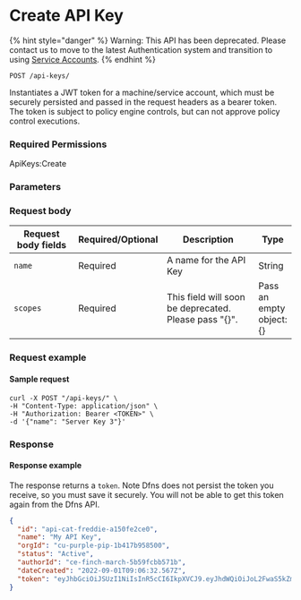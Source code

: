# Create API Key

{% hint style="danger" %}
Warning: This API has been deprecated.  Please contact us to move to the latest Authentication system and transition to using [Service Accounts](../../../authentication/service-account-management/).&#x20;
{% endhint %}

`POST /api-keys/`

Instantiates a JWT token for a machine/service account, which must be securely persisted and passed in the request headers as a bearer token. The token is subject to policy engine controls, but can not approve policy control executions.

### Required Permissions <a href="#scopes" id="scopes"></a>

ApiKeys:Create

### Parameters <a href="#request-body" id="request-body"></a>

### Request body <a href="#request-example.1" id="request-example.1"></a>

<table><thead><tr><th width="173">Request body fields</th><th width="111">Required/Optional</th><th width="268">Description</th><th>Type</th></tr></thead><tbody><tr><td><code>name</code></td><td>Required</td><td>A name for the API Key</td><td>String</td></tr><tr><td><code>scopes</code></td><td>Required</td><td>This field will soon be deprecated. Please pass "{}".</td><td>Pass an empty object: {}</td></tr></tbody></table>

### Request example <a href="#request-example.1" id="request-example.1"></a>

#### Sample request <a href="#sample-request" id="sample-request"></a>

```shell
curl -X POST "/api-keys/" \
-H "Content-Type: application/json" \
-H "Authorization: Bearer <TOKEN>" \
-d '{"name": "Server Key 3"}'
```

### Response <a href="#response" id="response"></a>

#### Response example <a href="#response-example" id="response-example"></a>

The response returns a `token`. Note Dfns does not persist the token you receive, so you must save it securely. You will not be able to get this token again from the Dfns API.

```json
{
  "id": "api-cat-freddie-a150fe2ce0",
  "name": "My API Key",
  "orgId": "cu-purple-pip-1b417b958500",
  "status": "Active",
  "authorId": "ce-finch-march-5b59fcbb571b",
  "dateCreated": "2022-09-01T09:06:32.567Z",
  "token": "eyJhbGciOiJSUzI1NiIsInR5cCI6IkpXVCJ9.eyJhdWQiOiJoL2FwaS5kZm5ZiIsImlzcyI6Imh0dHBzOi8vYXBpa2V5cy5kZm5zLnd0Zi8iLCJzdWIiOiJjdS1wdXJwbGUtcGlwLTFiNDE3Yjk1ODUwMCIsImh0dHBzOi8vY3VzdG9tL29yZ0lkIjoiY3UtcHVycGxlLXBpcC0xYjQxN2I5NTg1MDAiLCJwZXJtaXNzaW9ucyI6WyJmdWxsOmFkbWluIl0sInNjb3BlIjoiZnVsbDphZG1pbiIsImp0aSI6ImFwaS1jYXQtZnJlZGRpZS1hMTUwZmUyY2UwIiwiaWF0IjoxNjYyMDIzMTkyLCJleHAiOjE2NjIxMDk1OTJ9.XXXXXXXXXXXXXXXXXXXXXXXX"
}
```
